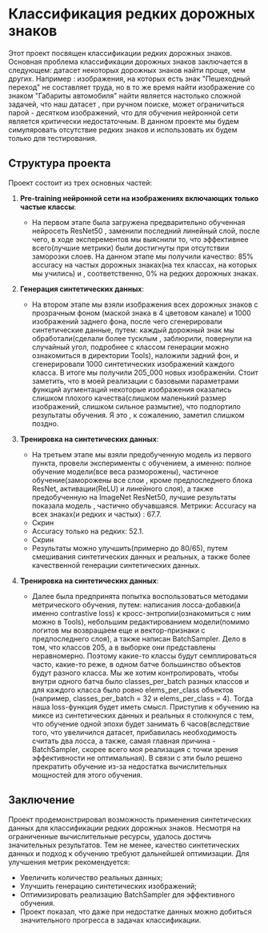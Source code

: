 # Классификация редких дорожных знаков

Этот проект посвящен классификации редких дорожных знаков. Основная проблема классификации дорожных знаков заключается в следующем: датасет некоторых дорожных знаков найти проще, чем других. Например : изображения, на которых есть знак "Пешеходный переход" не составляет труда, но в то же время найти изображение со знаком "Габариты автомобиля" найти является настолько сложной задачей, что наш датасет , при ручном поиске, может ограничиться парой - десятком изображений, что для обучения нейронной сети является критически недостаточным. В данном проекте мы будем симуляровать отсутствие редких знаков и использовать их будем только для тестирования.

## Структура проекта

Проект состоит из трех основных частей:

1. **Pre-training нейронной сети на изображениях включающих только частые классы**:
   - На первом этапе была загружена предварительно обученная нейросеть ResNet50 , заменили последний линейный слой, после чего, в ходе эксперементов мы выяснили то, что эффективнее всего(лучшие метрики) были достигнуты при отсутствии заморозки слоев. На данном этапе мы получили качество: 85% accuracy на частых дорожных знаках(на тех классах, на которых мы учились) и , соответственно,  0% на редких дорожных знаках.
2. **Генерация синтетических данных**:
   - На втором этапе мы взяли изображения всех дорожных знаков с прозрачным фоном (маской знака в 4 цветовом канале) и 1000 изображений заднего фона, после чего сгенерировали синтетические данные, путем: каждый дорожный знак мы обработали(сделали более тусклым , заблюрили, повернули на случайный угол, подробнее с классом генерации можно ознакомиться в директории Tools), наложили задний фон, и сгенерировали 1000 синтетических изображений каждого класса. В итоге мы получили 205_000 новых изображенйи. Стоит заметить, что в моей реализации с базовыми параметрами функций аугментаций некоторые изображения оказались слишком плохого качества(слишком маленький размер изображений, слишком сильное размытие), что подпортило результаты обучения. Я это , к сожалению, заметил слишком поздно.

3. **Тренировка на синтетических данных**:
   - На третьем этапе мы взяли предобученную модель из первого пункта, провели эксперименты с обучением, а именно: полное обучение модели(все веса разморожены), частичное обучение(заморожены все слои , кроме предпоследнего блока ResNet, активации(ReLU) и линейного слоя), а также предобученную на ImageNet ResNet50, лучшие результаты показала модель , частично обучавшаяся. Метрики: Accuracy на всех знаках(и редких и частых) : 67.7.
   - Скрин
   - Accuracy только на редких: 52.1.
   - Скрин
   - Результаты можно улучшить(примерно до 80/65), путем смешивания синтетических данных и реальных, а также более качественной генерации синтетических данных.

4. **Тренировка на синтетических данных**:
   - Далее была предпринята попытка воспользоваться методами метрического обучения, путем: написания лосса-добавки(а именно contrastive loss) к кросс-энтропии(ознакомиться с ним можно в Tools), небольшим редактированием модели(помимо логитов мы возвращаем еще и вектор-признаки с предпоследнего слоя), а также написан BatchSampler. Дело в том, что классов 205, а в выборке они представлены неравномерно. Поэтому какие-то классы будут семплироваться часто, какие-то реже, в одном батче большинство объектов будут разного класса.
Мы же хотим контролировать, чтобы внутри одного батча было classes_per_batch разных классов и для каждого класса было ровно elems_per_class объектов (например, classes_per_batch = 32 и elems_per_class = 4). Тогда наша loss-функция будет иметь смысл. Приступив к обучению на миксе из синтетических данных и реальных я столкнулся с тем, что обучение одной эпохи будет занимать 6 часов(вследствие того, что увеличился датасет, прибавилась необходимость считать два лосса, а также, самая главная причина - BatchSampler, скорее всего моя реализация с точки зрения эффективности не оптимальная). В связи с эти было решено прекратить обучение из-за недостатка вычислительных мощностей для этого обучения.


## Заключение
Проект продемонстрировал возможность применения синтетических данных для классификации редких дорожных знаков. Несмотря на ограниченные вычислительные ресурсы, удалось достичь значительных результатов. Тем не менее, качество синтетических данных и подход к обучению требуют дальнейшей оптимизации. Для улучшения метрик рекомендуется:
   - Увеличить количество реальных данных;
   - Улучшить генерацию синтетических изображений;
   - Оптимизировать реализацию BatchSampler для эффективного обучения.
   - Проект показал, что даже при недостатке данных можно добиться значительного прогресса в задачах классификации.


